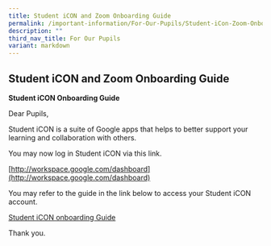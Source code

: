 ```yaml
---
title: Student iCON and Zoom Onboarding Guide
permalink: /important-information/For-Our-Pupils/Student-iCon-Zoom-Onboarding-Guide/
description: ""
third_nav_title: For Our Pupils
variant: markdown
---
```

## Student iCON and Zoom Onboarding Guide

**Student iCON Onboarding Guide**

Dear Pupils, 

Student iCON is a suite of Google apps that helps to better support your learning and collaboration with others. 

You may now log in Student iCON via this link. 

[http://workspace.google.com/dashboard](http://workspace.google.com/dashboard)

You may refer to the guide in the link below to access your Student iCON account. 

[Student iCON onboarding Guide](/files/Student_iCON_Onboarding_Guide.pdf)






Thank you.